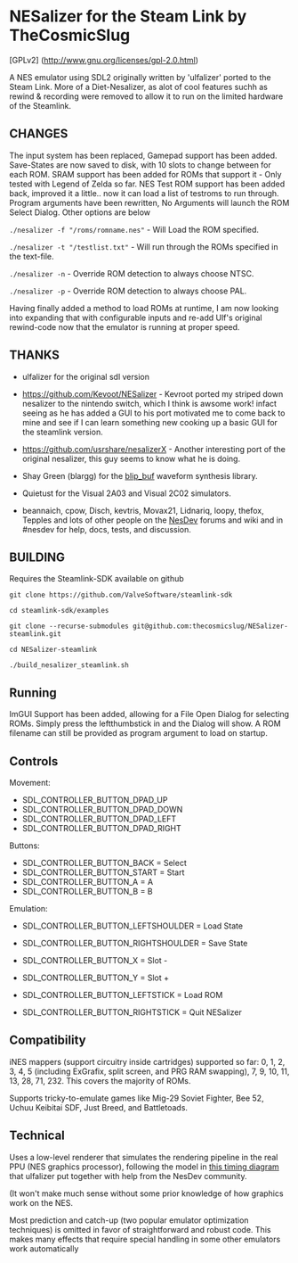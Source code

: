 NESalizer for the Steam Link by TheCosmicSlug
======================================
[GPLv2]	(http://www.gnu.org/licenses/gpl-2.0.html)

A NES emulator using SDL2 originally written by 'ulfalizer' ported to the Steam Link. 
More of a Diet-Nesalizer, as alot of cool features suchh as rewind & recording were removed to allow it to run on the limited hardware of the Steamlink.

## CHANGES ##
The input system has been replaced, Gamepad support has been added. Save-States are now saved to disk, with 10 slots to change between for each ROM.
SRAM support has been added for ROMs that support it - Only tested with Legend of Zelda so far.
NES Test ROM support has been added back, improved it a little.. now it can load a list of testroms to run through.
Program arguments have been rewritten, No Arguments will launch the ROM Select Dialog. Other options are below

`./nesalizer -f "/roms/romname.nes"` - Will Load the ROM specified.

`./nesalizer -t "/testlist.txt"` - Will run through the ROMs specified in the text-file.

`./nesalizer -n` - Override ROM detection to always choose NTSC.

`./nesalizer -p` - Override ROM detection to always choose PAL.

Having finally added a method to load ROMs at runtime, I am now looking into expanding that with configurable inputs and re-add Ulf's original rewind-code now that the emulator is running at proper speed.

## THANKS ##
 * ulfalizer for the original sdl version

 * https://github.com/Kevoot/NESalizer - Kevroot ported my striped down nesalizer to the nintendo switch, which I think is awsome work! infact seeing as he has added a GUI to his port motivated me to come back to mine and see if I can learn something new cooking up a basic GUI for the steamlink version.

 * https://github.com/usrshare/nesalizerX - Another interesting port of the original nesalizer, this guy seems to know what he is doing.

 * Shay Green (blargg) for the [blip\_buf](https://code.google.com/p/blip-buf/) waveform synthesis library.
 * Quietust for the Visual 2A03 and Visual 2C02 simulators.
 * beannaich, cpow, Disch, kevtris, Movax21, Lidnariq, loopy, thefox, Tepples and lots of other people on the [NesDev](http://nesdev.com) forums and wiki and in #nesdev for help, docs, tests, and discussion.

## BUILDING ##
Requires the Steamlink-SDK available on github

`git clone https://github.com/ValveSoftware/steamlink-sdk`
 
`cd steamlink-sdk/examples`
 
`git clone --recurse-submodules git@github.com:thecosmicslug/NESalizer-steamlink.git`
 
`cd NESalizer-steamlink`
 
`./build_nesalizer_steamlink.sh`
 
## Running ##
ImGUI Support has been added, allowing for a File Open Dialog for selecting ROMs. Simply press the leftthumbstick in and the Dialog will show. A ROM filename can still be provided as program argument to load on startup.


## Controls ##

Movement:
 * SDL_CONTROLLER_BUTTON_DPAD_UP
 * SDL_CONTROLLER_BUTTON_DPAD_DOWN
 * SDL_CONTROLLER_BUTTON_DPAD_LEFT
 * SDL_CONTROLLER_BUTTON_DPAD_RIGHT

Buttons:
 * SDL_CONTROLLER_BUTTON_BACK 			= Select
 * SDL_CONTROLLER_BUTTON_START 			= Start
 * SDL_CONTROLLER_BUTTON_A			= A
 * SDL_CONTROLLER_BUTTON_B			= B

Emulation:
 * SDL_CONTROLLER_BUTTON_LEFTSHOULDER		= Load State
 * SDL_CONTROLLER_BUTTON_RIGHTSHOULDER		= Save State
 
 * SDL_CONTROLLER_BUTTON_X			= Slot -
 * SDL_CONTROLLER_BUTTON_Y			= Slot +

 * SDL_CONTROLLER_BUTTON_LEFTSTICK		= Load ROM
 * SDL_CONTROLLER_BUTTON_RIGHTSTICK		= Quit NESalizer

## Compatibility ##
iNES mappers (support circuitry inside cartridges) supported so far: 
0, 1, 2, 3, 4, 5 (including ExGrafix, split screen, and PRG RAM swapping), 7, 9, 10, 11, 13, 28, 71, 232. This covers the majority of ROMs.

Supports tricky-to-emulate games like Mig-29 Soviet Fighter, Bee 52, Uchuu Keibitai SDF, Just Breed, and Battletoads.

## Technical ##
Uses a low-level renderer that simulates the rendering pipeline in the real PPU (NES graphics processor), following the model in [this timing diagram](http://wiki.nesdev.com/w/images/d/d1/Ntsc_timing.png) that ulfalizer put together with help from the NesDev community. 

(It won't make much sense without some prior knowledge of how graphics work on the NES.

Most prediction and catch-up (two popular emulator optimization techniques) is omitted in favor of straightforward and robust code. This makes many effects that require special handling in some other emulators work automatically
